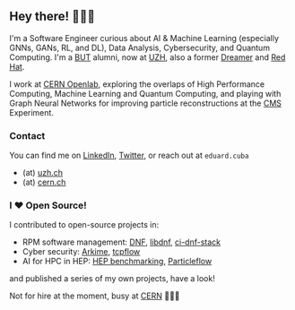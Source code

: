 ## Hey there! 👨🏽‍💻

I'm a Software Engineer curious about AI & Machine Learning (especially GNNs, GANs, RL, and DL), Data Analysis, Cybersecurity, and Quantum Computing. I'm a [BUT](https://www.vut.cz/en/) alumni, now at [UZH](https://www.ifi.uzh.ch/en.html), also a former [Dreamer](https://dreamlab.net/en/) and [Red Hat](https://www.redhat.com/en).

I work at [CERN Openlab](https://openlab.cern/), exploring the overlaps of High Performance Computing, Machine Learning and Quantum Computing, and playing with Graph Neural Networks for improving particle reconstructions at the [CMS](https://home.cern/science/experiments/cms) Experiment.

### Contact

You can find me on [LinkedIn](https://www.linkedin.com/in/eduard-cuba/), [Twitter](https://twitter.com/cubaedo), or reach out at `eduard.cuba`

- (at) [uzh.ch](http://uzh.ch)
- (at) [cern.ch](http://cern.ch)

### I ❤️ Open Source!

I contributed to open-source projects in:
- RPM software management: [DNF](https://github.com/rpm-software-management/dnf), [libdnf](https://github.com/rpm-software-management/libdnf), [ci-dnf-stack](https://github.com/rpm-software-management/ci-dnf-stack)
- Cyber security: [Arkime](https://github.com/arkime/arkime), [tcpflow](https://github.com/simsong/tcpflow)
- AI for HPC in HEP: [HEP benchmarking](https://gitlab.cern.ch/hep-benchmarks), [Particleflow](https://github.com/jpata/particleflow)

and published a series of my own projects, have a look!

Not for hire at the moment, busy at [CERN](https://home.web.cern.ch/) 👷🏼‍♂️
